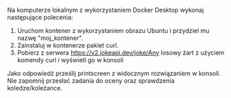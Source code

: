 Na komputerze lokalnym z wykorzystaniem Docker Desktop wykonaj następujące polecenia: 

1. Uruchom kontener z wykorzystaniem obrazu Ubuntu i przydziel mu nazwę "moj_kontener".
2. Zainstaluj w kontenerze pakiet curl.
3. Pobierz z serwera https://v2.jokeapi.dev/joke/Any losowy żart z użyciem komendy curl i wyświetl go w konsoli

Jako odpowiedź prześlij printscreen z widocznym rozwiązaniem w konsoli.
Nie zapomnij przesłać zadania do oceny oraz sprawdzenia koledze/koleżance.
